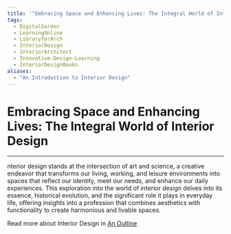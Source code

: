 ```yaml
---
title: '"Embracing Space and Enhancing Lives: The Integral World of Interior Design"'
tags:
  - DigitalGarden
  - LearningOnline
  - LibraryforArch
  - InteriorDesign
  - InteriorArchitect
  - Innovative-Design-Learning
  - InteriorDesignBooks
aliases:
  - "An Introduction to Interior Design"
---
```

# Embracing Space and Enhancing Lives: The Integral World of Interior Design
---
nterior design stands at the intersection of art and science, a creative endeavor that transforms our living, working, and leisure environments into spaces that reflect our identity, meet our needs, and enhance our daily experiences. This exploration into the world of interior design delves into its essence, historical evolution, and the significant role it plays in everyday life, offering insights into a profession that combines aesthetics with functionality to create harmonious and livable spaces.

Read more about Interior Design in [An Outline](obsidian://open?vault=MyVault&file=content_en%2FInterior%20Design%2FAn%20Outline)
